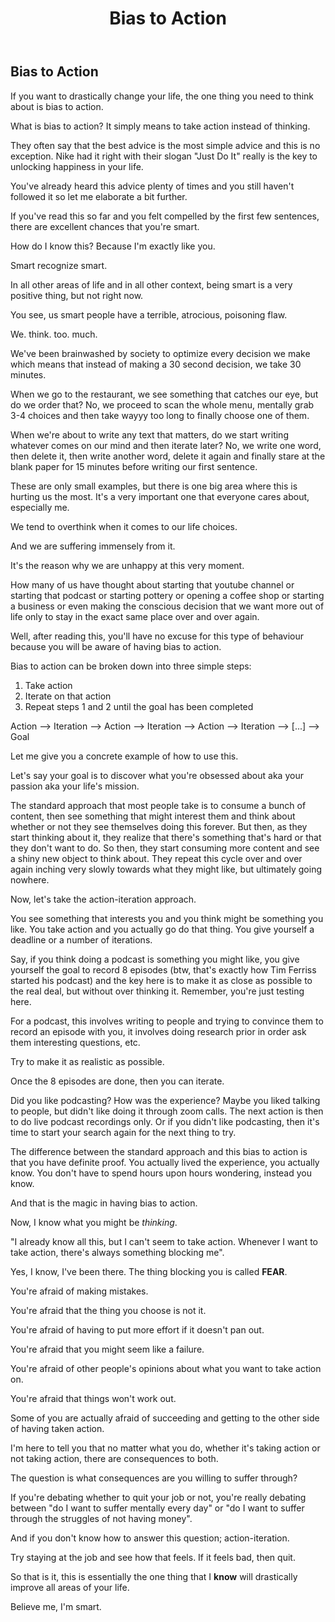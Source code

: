 ﻿---
title: Bias to Action
categories: ["essay"]
tags: essays

---
## Bias to Action

If you want to drastically change your life, the one thing you need to think about is bias to action.

What is bias to action? It simply means to take action instead of thinking.

They often say that the best advice is the most simple advice and this is no exception. Nike had it right with their slogan "Just Do It" really is the key to unlocking happiness in your life.

You've already heard this advice plenty of times and you still haven't followed it so let me elaborate a bit further.

If you've read this so far and you felt compelled by the first few sentences, there are excellent chances that you're smart.

How do I know this? Because I'm exactly like you.

Smart recognize smart.

In all other areas of life and in all other context, being smart is a very positive thing, but not right now.

You see, us smart people have a terrible, atrocious, poisoning flaw.

We. think. too. much.

We've been brainwashed by society to optimize every decision we make which means that instead of making a 30 second decision, we take 30 minutes.

When we go to the restaurant, we see something that catches our eye, but do we order that? No, we proceed to scan the whole menu, mentally grab 3-4 choices and then take wayyy too long to finally choose one of them.

When we're about to write any text that matters, do we start writing whatever comes on our mind and then iterate later? No, we write one word, then delete it, then write another word, delete it again and finally stare at the blank paper for 15 minutes before writing our first sentence.

These are only small examples, but there is one big area where this is hurting us the most. It's a very important one that everyone cares about, especially me.

We tend to overthink when it comes to our life choices.

And we are suffering immensely from it.

It's the reason why we are unhappy at this very moment.

How many of us have thought about starting that youtube channel or starting that podcast or starting pottery or opening a coffee shop or starting a business or even making the conscious decision that we want more out of life only to stay in the exact same place over and over again.

Well, after reading this, you'll have no excuse for this type of behaviour because you will be aware of having bias to action.

Bias to action can be broken down into three simple steps:
1. Take action
2. Iterate on that action
3. Repeat steps 1 and 2 until the goal has been completed

Action --> Iteration --> Action --> Iteration --> Action --> Iteration --> [...] --> Goal

Let me give you a concrete example of how to use this.

Let's say your goal is to discover what you're obsessed about aka your passion aka your life's mission.

The standard approach that most people take is to consume a bunch of content, then see something that might interest them and think about whether or not they see themselves doing this forever. But then, as they start thinking about it, they realize that there's something that's hard or that they don't want to do. So then, they start consuming more content and see a shiny new object to think about. They repeat this cycle over and over again inching very slowly towards what they might like, but ultimately going nowhere.

Now, let's take the action-iteration approach.

You see something that interests you and you think might be something you like. You take action and you actually go do that thing. You give yourself a deadline or a number of iterations.

Say, if you think doing a podcast is something you might like, you give yourself the goal to record 8 episodes (btw, that's exactly how Tim Ferriss started his podcast) and the key here is to make it as close as possible to the real deal, but without over thinking it. Remember, you're just testing here.

For a podcast, this involves writing to people and trying to convince them to record an episode with you, it involves doing research prior in order ask them interesting questions, etc.

Try to make it as realistic as possible.

Once the 8 episodes are done, then you can iterate.

Did you like podcasting? How was the experience? Maybe you liked talking to people, but didn't like doing it through zoom calls. The next action is then to do live podcast recordings only. Or if you didn't like podcasting, then it's time to start your search again for the next thing to try.

The difference between the standard approach and this bias to action is that you have definite proof. You actually lived the experience, you actually know. You don't have to spend hours upon hours wondering, instead you know.

And that is the magic in having bias to action.

Now, I know what you might be *thinking*.

"I already know all this, but I can't seem to take action. Whenever I want to take action, there's always something blocking me".

Yes, I know, I've been there. The thing blocking you is called **FEAR**.

You're afraid of making mistakes.

You're afraid that the thing you choose is not it.

You're afraid of having to put more effort if it doesn't pan out.

You're afraid that you might seem like a failure.

You're afraid of other people's opinions about what you want to take action on.

You're afraid that things won't work out.

Some of you are actually afraid of succeeding and getting to the other side of having taken action.

I'm here to tell you that no matter what you do, whether it's taking action or not taking action, there are consequences to both.

The question is what consequences are you willing to suffer through?

If you're debating whether to quit your job or not, you're really debating between "do I want to suffer mentally every day" or "do I want to suffer through the struggles of not having money".

And if you don't know how to answer this question; action-iteration.

Try staying at the job and see how that feels. If it feels bad, then quit.

So that is it, this is essentially the one thing that I **know** will drastically improve all areas of your life.

Believe me, I'm smart.






